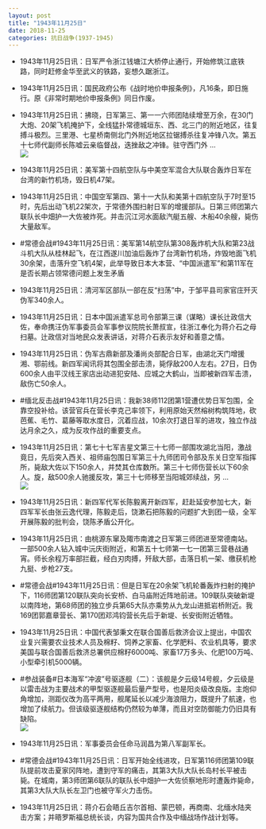 ```yaml
---
layout: post
title: "1943年11月25日"
date: 2018-11-25
categories: 抗日战争(1937-1945)
---
```


<meta name="referrer" content="no-referrer" />

- 1943年11月25日讯：日军严令浙江钱塘江大桥停止通行，开始修筑江底铁路，同时赶修金华至武义的铁路，妄想久踞浙江。 

- 1943年11月25日讯：国民政府公布《战时地价申报条例》，凡16条，即日施行。原《非常时期地价申报条例》同日作废。 

- 1943年11月25日讯：拂晓，日军第三、第一一六师团陆续增至万余，在30门大炮、20架飞机掩护下，全线猛扑常德城垣东、西、北三门的附近地区，往复搏斗极烈。三里港、七星桥南侧北门外附近地区拉锯搏杀往复冲锋八次。第五十七师代副师长陈嘘云亲临督战，迭挫敌之冲锋。驻守西门外 ... <br/><img src="https://wx1.sinaimg.cn/large/aca367d8ly1fxkk6qh735j20c80gsq39.jpg" />

- 1943年11月25日讯：美军第十四航空队与中美空军混合大队联合轰炸日军在台湾的新竹机场，毁日机47架。 

- 1943年11月25日讯：中国空军第四、第十一大队和美第十四航空队于7时至15时，先后出动飞机22架次，于常德外围扫射日军的增援部队。日第三师团第六联队长中畑护一大佐被炸死。并击沉江河水面敌汽艇五艘、木船40余艘，毙伤大量敌军。 

- #常德会战#1943年11月25日讯：美军第14航空队第308轰炸机大队和第23战斗机大队从桂林起飞，在江西遂川加油后轰炸了台湾新竹机场，炸毁地面飞机30余架，击落升空飞机4架，此举导致日本大本营、“中国派遣军”和第11军在是否长期占领常德问题上发生矛盾 

- 1943年11月25日讯：清河军区部队一部在反“扫荡”中，于邹平县司家官庄歼灭伪军340余人。 

- 1943年11月25日讯：日本中国派遣军总司令部第三课（谋略）课长辻政信大佐，奉命携汪伪军事委员会军事参议院院长萧叔宣，往浙江奉化为蒋介石之母扫墓。辻政信对当地民众发表讲话，对蒋介石表示友好和善意之情。 

- 1943年11月25日讯：伪军古鼎新部及潘尚炎部配合日军，由湖北天门增援湘、鄂前线。新四军闻讯将其包围全部击溃，毙俘敌200人左右。27日，日伪600余人由平汉线王家店出动进犯安陆、应城之大鹤山，当即被新四军击溃，敌伤亡50余人。 

- #缅北反击战#1943年11月25日讯：我新38师112团第1营遭优势日军包围，全靠空投补给。该营官兵在营长李克己率领下，利用原始天然榕树构筑阵地，砍芭蕉、毛竹、葛藤等取水度日，沉着应战，10余次打退日军的进攻，独立作战达月余之久，成为反攻作战的重要支点。 

- 1943年11月25日讯：第七十七军吉星文第三十七师一部围攻湖北当阳，激战竟日，先后突入西关、祖师庙包围日军第三十九师团司令部及东关日空军指挥所，毙敌大佐以下150余人，并焚其仓库数所。第三十七师伤营长以下60余人。旋，敌500余人驰援反攻，第三十七师移至当阳城郊续战，另 ... <br/><img src="https://wx4.sinaimg.cn/large/aca367d8ly1fxk81nd7l8j20c809zwek.jpg" />

- 1943年11月25日讯：新四军代军长陈毅离开新四军，赶赴延安参加七大，新四军军长由张云逸代理，陈毅走后，饶漱石把陈毅的问题扩大到团一级，全军开展陈毅的批判会，饶陈矛盾公开化。 

- 1943年11月25日讯：由桃源东窜及陬市南渡之日军第三师团进至常德南站。一部500余人钻入城中沅庆街附近，和第五十七师第一七一团第三营巷战通宵。师长余程万率部拦截，经白刃肉搏，歼敌大部，击落日机一架、缴获机枪九挺、步枪27支。 

- #常德会战#1943年11月25日讯：但是日军在20余架飞机轮番轰炸扫射的掩护下，116师团第120联队突向长安桥、白马庙附近阵地前进。109联队突破新堤以南阵地，第68师团的独立步兵第65大队亦乘势从九龙山进抵岩桥附近。我169团郭嘉章营长、第170团邓鸿钧营长先后于新堤、长安街附近牺牲。 

- 1943年11月25日讯：中国代表邹秉文在联合国善后救济会议上提出，中国农业复兴需要农业技术人员及棉籽、饲养之家畜、化学肥料、农业机具等，要求美国与联合国善后救济总署供应棉籽6000吨、家畜17万多头、化肥100万吨、小型牵引机5000辆。 

- #参战装备#日本海军“冲波”号驱逐舰（二）：该舰是夕云级14号舰，夕云级是以雷击战为主要战术的甲型驱逐舰最后量产型号，也是阳炎级改良版。主炮仰角增加，测距仪改为高平两用，舰尾延长以减少海浪阻力，既提升了航速，也增加了续航力。但该级驱逐舰结构仍然较为单薄，而且对空防御能力仍旧具有缺陷。 <br/><img src="https://wx2.sinaimg.cn/large/aca367d8ly1fxk2ue7b2zj21hz0u07ih.jpg" />

- 1943年11月25日讯：军事委员会任命马润昌为第八军副军长。 

- #常德会战#1943年11月25日讯：日军开始全线进攻，日军第116师团第109联队提前攻击夏家冈阵地，遭到守军的痛击，其第3大队大队长岛村长平被击毙。在城南，第3师团第6联队的联队长中畑护一大佐侦察地形时遭轰炸毙命，其第3大队大队长左卫门也被守军火力击伤。 

- 1943年11月25日讯：蒋介石会晤丘吉尔首相、蒙巴顿，再商南、北缅水陆夹击方案；并晤罗斯福总统长谈，内容为国共合作及中缅战场作战计划等。 


